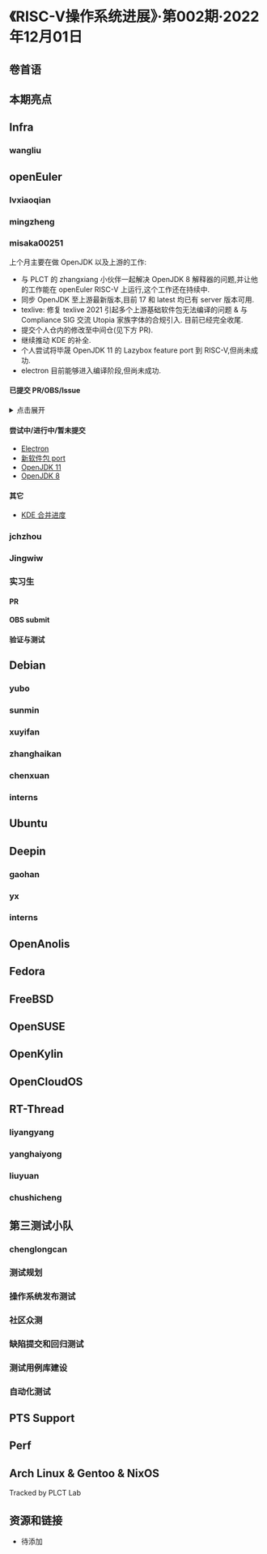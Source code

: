 # 《RISC-V操作系统进展》·第002期·2022年12月01日

## 卷首语

## 本期亮点

## Infra

### wangliu

## openEuler

### lvxiaoqian

### mingzheng

### misaka00251

上个月主要在做 OpenJDK 以及上游的工作:

 - 与 PLCT 的 zhangxiang 小伙伴一起解决 OpenJDK 8 解释器的问题,并让他的工作能在 openEuler RISC-V 上运行,这个工作还在持续中.
 - 同步 OpenJDK 至上游最新版本,目前 17 和 latest 均已有 server 版本可用.
 - texlive: 修复 texlive 2021 引起多个上游基础软件包无法编译的问题 & 与 Compliance SIG 交流 Utopia 家族字体的合规引入. 目前已经完全收尾.
 - 提交个人仓内的修改至中间仓(见下方 PR).
 - 继续推动 KDE 的补全.
 - 个人尝试将毕晟 OpenJDK 11 的 Lazybox feature port 到 RISC-V,但尚未成功.
 - electron 目前能够进入编译阶段,但尚未成功.

#### 已提交 PR/OBS/Issue

<details>
  <summary>点击展开</summary>

 - Gitee
   - https://gitee.com/src-openeuler/texlive-base/pulls/30
   - https://gitee.com/src-openeuler/texlive-split-l/pulls/3
   - https://gitee.com/src-openeuler/texlive-split-a/pulls/4
   - https://gitee.com/src-openeuler/texlive-split-h/pulls/4
   - https://gitee.com/src-openeuler/texlive-split-n/pulls/5
   - https://gitee.com/src-openeuler/texlive-split-y/pulls/6
   - https://gitee.com/src-openeuler/texlive-split-x/pulls/3
   - https://gitee.com/src-openeuler/texlive-split-e/pulls/7
   - https://gitee.com/src-openeuler/texlive-base/pulls/29
   - https://gitee.com/src-openeuler/R-xtable/pulls/3
   - https://gitee.com/src-openeuler/texlive-split-z/pulls/5
   - https://gitee.com/src-openeuler/signon-plugin-oauth2/pulls/1
   - https://gitee.com/src-openeuler/kscreenlocker/pulls/10
   - https://gitee.com/src-openeuler/kf5-mailcommon/pulls/2
   - https://gitee.com/src-openeuler/phonon-qt4/pulls/1
   - https://gitee.com/src-openeuler/kf5-libgravatar/pulls/1
   - https://gitee.com/src-openeuler/kf5-kidentitymanagement/pulls/1
   - https://gitee.com/src-openeuler/kf5-akonadi-notes/pulls/1
   - https://gitee.com/src-openeuler/kf5-messagelib/pulls/1
   - https://gitee.com/src-openeuler/kf5-kimap/pulls/1
   - https://gitee.com/src-openeuler/kf5-pimcommon/pulls/1
   - https://gitee.com/src-openeuler/kf5-mailimporter/pulls/1
   - https://gitee.com/src-openeuler/kf5-ksmtp/pulls/1
   - https://gitee.com/src-openeuler/libkgapi/pulls/1
   - https://gitee.com/src-openeuler/kf5-kmailtransport/pulls/1
   - https://gitee.com/src-openeuler/kf5-kmbox/pulls/1
   - https://gitee.com/src-openeuler/kf5-kldap/pulls/1
   - https://gitee.com/src-openeuler/kf5-akonadi-search/pulls/1
   - https://gitee.com/src-openeuler/kf5-akonadi-contacts/pulls/1
   - https://gitee.com/src-openeuler/kf5-libkleo/pulls/1
   - https://gitee.com/src-openeuler/kf5-kpimtextedit/pulls/1
   - https://gitee.com/src-openeuler/kf5-kmime/pulls/1
   - https://gitee.com/src-openeuler/kf5-akonadi-mime/pulls/1
   - https://gitee.com/src-openeuler/plasma-nm/pulls/1
   - https://gitee.com/src-openeuler/plasma-milou/pulls/1
   - https://gitee.com/src-openeuler/kf5-syndication/pulls/1
   - https://gitee.com/src-openeuler/scim/pulls/1
   - https://gitee.com/src-openeuler/polkit-kde/pulls/1
   - https://gitee.com/src-openeuler/accounts-qml-module/pulls/1
   - https://gitee.com/openeuler-risc-v/eggo/pulls/1
   - https://gitee.com/openeuler-risc-v/prometheus/pulls/1
   - https://gitee.com/openeuler-risc-v/netdata/pulls/1
   - https://gitee.com/openeuler-risc-v/neo4j/pulls/1
   - https://gitee.com/openeuler-risc-v/ncbi-blast/pulls/1
   - https://gitee.com/openeuler-risc-v/kubeedge/pulls/1
   - https://gitee.com/openeuler-risc-v/java-client-kubevirt/pulls/1
   - https://gitee.com/openeuler-risc-v/hdf/pulls/1
   - https://gitee.com/openeuler-risc-v/gearmand/pulls/1
   - https://gitee.com/openeuler-risc-v/flume/pulls/1
   - https://gitee.com/openeuler-risc-v/byzanz/pulls/1
   - https://gitee.com/openeuler-risc-v/avro/pulls/1
   - https://gitee.com/openeuler-risc-v/KubeOS/pulls/1
   - https://gitee.com/openeuler-risc-v/activemq/pulls/2
 - Gitee Issue
   - https://gitee.com/openeuler/compliance/issues/I60JKQ
</details>

#### 尝试中/进行中/暂未提交

 - [Electron](https://build.tarsier-infra.com/project/show/home:misaka00251:electron)
 - [新软件包 port](https://build.tarsier-infra.com/project/show/home:misaka00251:NewPackages)
 - [OpenJDK 11](https://build.tarsier-infra.com/package/show/Factory:RISC-V:Java/openjdk-11)
 - [OpenJDK 8](https://build.tarsier-infra.com/package/show/Factory:RISC-V:Java/openjdk-1.8.0)

#### 其它

 - [KDE 合并进度](https://docs.qq.com/sheet/DZHVZZWtKdkRqdkdq)

### jchzhou

### Jingwiw

### 实习生

#### PR

#### OBS submit

#### 验证与测试

## Debian

### yubo

### sunmin

### xuyifan

### zhanghaikan

### chenxuan

### interns

## Ubuntu

## Deepin

### gaohan

### yx

### interns

## OpenAnolis

## Fedora

## FreeBSD

## OpenSUSE

## OpenKylin

## OpenCloudOS

## RT-Thread
### liyangyang

### yanghaiyong

### liuyuan

### chushicheng

## 第三测试小队
### chenglongcan

### 测试规划

### 操作系统发布测试

### 社区众测

### 缺陷提交和回归测试

### 测试用例库建设


### 自动化测试

## PTS Support

## Perf

## Arch Linux & Gentoo & NixOS

Tracked by PLCT Lab

## 资源和链接

- 待添加
